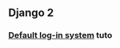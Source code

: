 ## Django 2

### [Default log-in system](https://wsvincent.com/django-user-authentication-tutorial-login-and-logout/) tuto
<!--stackedit_data:
eyJoaXN0b3J5IjpbNTA4NzQzNTgwXX0=
-->